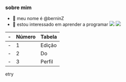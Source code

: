 ### sobre mim
- 👋 meu nome é @berninZ
- 👀 estou interessado em aprender a programar
![](https://img.shields.io/badge/JavaScript-323330?style=for-the-badge&logo=javascript&logoColor=F7DF1E)
![](https://img.shields.io/badge/Scratch-4D97FF?style=for-the-badge&logo=Scratch&logoColor=white)

-|Número | Tabela|
-| ------ | ------ |
-|1|Edição|
-|2|Do|
-|3|Perfil|
etry
